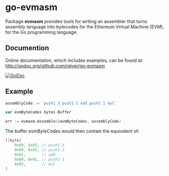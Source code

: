 # go-evmasm

Package **evmasm** provides tools for writing an assembler that turns assembly language into bytecodes for the Ethereum Virtual Machine (EVM), for the Go programming language.


## Documention

Online documentation, which includes examples, can be found at: http://godoc.org/github.com/reiver/go-evmasm

[![GoDoc](https://godoc.org/github.com/reiver/go-evmasm?status.svg)](https://godoc.org/github.com/reiver/go-evmasm)


## Example

```go
assemblyCode := `push1 3 push1 2 add push1 1 mul`

var evmByteCodes bytes.Buffer

err := evmasm.Assemble(&evmByteCodes, assemblyCode)
```

The buffer evmByteCodes would then contain the equivalent of:
```go
[]byte{
	0x60, 0x03, // push1 3
	0x60, 0x02, // push1 2
	0x01,       // add
	0x60, 0x01, // push1 1
	0x02,       // mul
}
```
